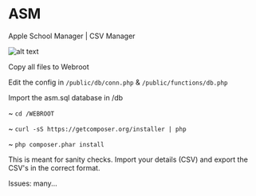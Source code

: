 # ASM
Apple School Manager | CSV Manager



![alt text](https://github.com/djquazzi/ASM/blob/master/Pics/Courses.png)

Copy all files to Webroot

Edit the config in `/public/db/conn.php` & `/public/functions/db.php`

Import the asm.sql database in /db


~ `cd /WEBROOT`

~ `curl -sS https://getcomposer.org/installer | php`

~ `php composer.phar install`


This is meant for sanity checks. Import your details (CSV) and export the CSV's in the correct format.

Issues: many... 
